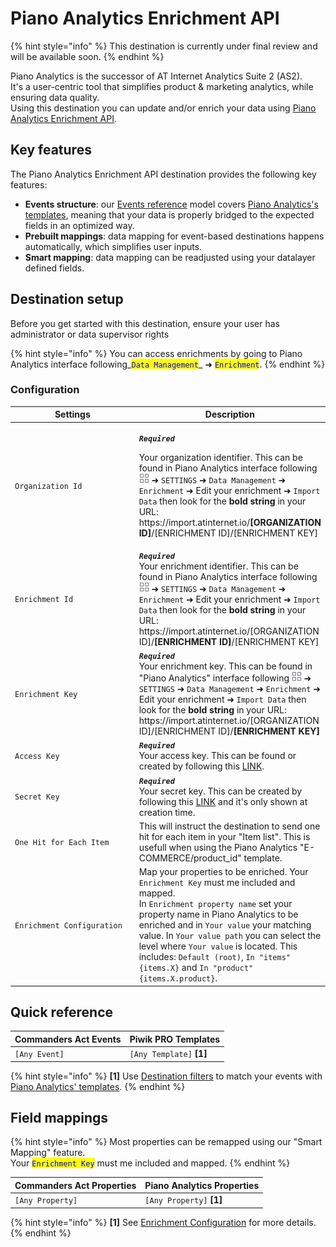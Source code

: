 # Piano Analytics Enrichment API

{% hint style="info" %}
This destination is currently under final review and will be available soon.
{% endhint %}

Piano Analytics is the successor of AT Internet Analytics Suite 2 (AS2).\
It's a user-centric tool that simplifies product & marketing analytics, while ensuring data quality.\
Using this destination you can update and/or enrich your data using [Piano Analytics Enrichment API](https://support.piano.io/hc/en-us/articles/4465975814290-Enrichments).

## Key features

The Piano Analytics Enrichment API destination provides the following key features:

* **Events structure**: our [Events reference](https://community.commandersact.com/platform-x/developers/tracking/events-reference) model covers [Piano Analytics's templates](https://support.piano.io/hc/en-us/articles/4465975814290-Enrichments#Creation), meaning that your data is properly bridged to the expected fields in an optimized way.
* **Prebuilt mappings**: data mapping for event-based destinations happens automatically, which simplifies user inputs.
* **Smart mapping**: data mapping can be readjusted using your datalayer defined fields.&#x20;

## Destination setup

Before you get started with this destination, ensure your user has administrator or data supervisor rights

{% hint style="info" %}
You can access enrichments by going to Piano Analytics interface following_<mark style="color:blue;">`Data Management`</mark>_ ➜ <mark style="color:blue;">`Enrichment`</mark>.
{% endhint %}

### Configuration

<table><thead><tr><th width="307">Settings</th><th>Description</th></tr></thead><tbody><tr><td><code>Organization Id</code></td><td><p><em><strong><code>Required</code></strong></em></p><p>Your organization identifier. This can be found in Piano Analytics interface following <img src="../../../../.gitbook/assets/1 (3).png" alt=""> ➜ <code>SETTINGS</code> ➜ <code>Data Management</code> ➜ <code>Enrichment</code> ➜ Edit your enrichment ➜ <code>Import Data</code> then look for the <strong>bold string</strong> in your URL: https://import.atinternet.io/<strong>[ORGANIZATION ID]</strong>/[ENRICHMENT ID]/[ENRICHMENT KEY]</p></td></tr><tr><td><code>Enrichment Id</code></td><td><em><strong><code>Required</code></strong></em><br>Your enrichment identifier. This can be found in Piano Analytics interface following  <img src="../../../../.gitbook/assets/1 (3).png" alt=""> ➜ <code>SETTINGS</code> ➜ <code>Data Management</code> ➜ <code>Enrichment</code> ➜ Edit your enrichment ➜ <code>Import Data</code> then look for the <strong>bold string</strong> in your URL: https://import.atinternet.io/[ORGANIZATION ID]/<strong>[ENRICHMENT ID]</strong>/[ENRICHMENT KEY]</td></tr><tr><td><code>Enrichment Key</code></td><td><em><strong><code>Required</code></strong></em><br>Your enrichment key. This can be found in "Piano Analytics" interface following  <img src="../../../../.gitbook/assets/1 (3).png" alt=""> ➜ <code>SETTINGS</code> ➜ <code>Data Management</code> ➜ <code>Enrichment</code> ➜ Edit your enrichment ➜ <code>Import Data</code> then look for the <strong>bold string</strong> in your URL: https://import.atinternet.io/[ORGANIZATION ID]/[ENRICHMENT ID]/<strong>[ENRICHMENT KEY]</strong></td></tr><tr><td><code>Access Key</code></td><td><em><strong><code>Required</code></strong></em><br>Your access key. This can be found or created by following this <a href="https://user-profile.atinternet-solutions.com/#/apikeys">LINK</a>.</td></tr><tr><td><code>Secret Key</code></td><td><em><strong><code>Required</code></strong></em><br>Your secret key. This can be created by following this <a href="https://user-profile.atinternet-solutions.com/#/apikeys">LINK</a> and it's only shown at creation time.</td></tr><tr><td><code>One Hit for Each Item</code></td><td>This will instruct the destination to send one hit for each item in your "Item list". This is usefull when using the Piano Analytics "E-COMMERCE/product_id" template.</td></tr><tr><td><code>Enrichment Configuration</code></td><td>Map your properties to be enriched. Your <code>Enrichment Key</code> must me included and mapped.<br>In <code>Enrichment property name</code> set your property name in Piano Analytics to be enriched and in <code>Your value</code> your matching value. In <code>Your value path</code> you can select the level where <code>Your value</code> is located. This includes: <code>Default (root)</code>, <code>In "items" {items.X}</code> and <code>In "product" {items.X.product}</code>.</td></tr></tbody></table>

## Quick reference

| Commanders Act Events | Piwik PRO Templates       |
| --------------------- | ------------------------- |
| `[Any Event]`         | `[Any Template]` **\[1]** |

{% hint style="info" %}
&#x20;**\[1]** Use [Destination filters](https://doc.commandersact.com/features/destinations/destination-filters) to match your events with [Piano Analytics' templates](https://support.piano.io/hc/en-us/articles/4465975814290-Enrichments#Creation).
{% endhint %}

## Field mappings

{% hint style="info" %}
Most properties can be remapped using our "Smart Mapping" feature.\
Your <mark style="color:blue;">`Enrichment Key`</mark> must me included and mapped.
{% endhint %}

| Commanders Act Properties | Piano Analytics Properties |
| ------------------------- | -------------------------- |
| `[Any Property]`          | `[Any Property]` **\[1]**  |

{% hint style="info" %}
**\[1]** See [Enrichment Configuration](piano-analytics-enrichment-api.md#configuration) for more details.
{% endhint %}
